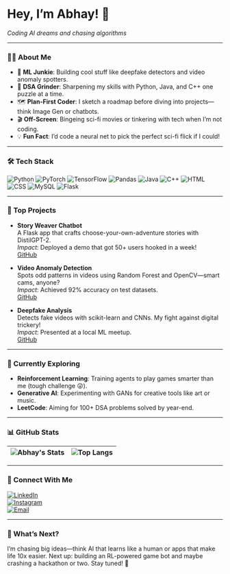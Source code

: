 

# Hey, I’m Abhay! 👋  
*Coding AI dreams and chasing algorithms*  

---

### 🧑‍💻 About Me  
- 🔬 **ML Junkie**: Building cool stuff like deepfake detectors and video anomaly spotters.  
- 🧠 **DSA Grinder**: Sharpening my skills with Python, Java, and C++ one puzzle at a time.  
- 🗺️ **Plan-First Coder**: I sketch a roadmap before diving into projects—think Image Gen or chatbots.  
- 🎬 **Off-Screen**: Bingeing sci-fi movies or tinkering with tech when I’m not coding.  
- 💡 **Fun Fact**: I’d code a neural net to pick the perfect sci-fi flick if I could!  

---

### 🛠️ Tech Stack  
![Python](https://img.shields.io/badge/Python-3776AB?style=for-the-badge&logo=python&logoColor=white) 
![PyTorch](https://img.shields.io/badge/PyTorch-EE4C2C?style=for-the-badge&logo=pytorch&logoColor=white) 
![TensorFlow](https://img.shields.io/badge/TensorFlow-FF6F00?style=for-the-badge&logo=tensorflow&logoColor=white) 
![Pandas](https://img.shields.io/badge/Pandas-150458?style=for-the-badge&logo=pandas&logoColor=white) 
![Java](https://img.shields.io/badge/Java-007396?style=for-the-badge&logo=java&logoColor=white) 
![C++](https://img.shields.io/badge/C++-00599C?style=for-the-badge&logo=c%2B%2B&logoColor=white) 
![HTML](https://img.shields.io/badge/HTML-E34F26?style=for-the-badge&logo=html5&logoColor=white) 
![CSS](https://img.shields.io/badge/CSS-1572B6?style=for-the-badge&logo=css3&logoColor=white) 
![MySQL](https://img.shields.io/badge/MySQL-4479A1?style=for-the-badge&logo=mysql&logoColor=white) 
![Flask](https://img.shields.io/badge/Flask-000000?style=for-the-badge&logo=flask&logoColor=white) 

---

### 🚀 Top Projects  
- **Story Weaver Chatbot**  
  A Flask app that crafts choose-your-own-adventure stories with DistilGPT-2.  
  *Impact*: Deployed a demo that got 50+ users hooked in a week!  
  [GitHub](https://github.com/LexViper/StoryWeaver-Chatbot)  

- **Video Anomaly Detection**  
  Spots odd patterns in videos using Random Forest and OpenCV—smart cams, anyone?  
  *Impact*: Achieved 92% accuracy on test datasets.  
  [GitHub](https://github.com/LexViper/video-anomaly-detection)  

- **Deepfake Analysis**  
  Detects fake videos with scikit-learn and CNNs. My fight against digital trickery!  
  *Impact*: Presented at a local ML meetup.  
  [GitHub](https://github.com/LexViper/deepfake-analysis)  

---

### 🌱 Currently Exploring  
- **Reinforcement Learning**: Training agents to play games smarter than me (tough challenge 😜).  
- **Generative AI**: Experimenting with GANs for creative tools like art or music.  
- **LeetCode**: Aiming for 100+ DSA problems solved by year-end.  

---

### 📊 GitHub Stats  
| ![Abhay's Stats](https://github-readme-stats.vercel.app/api?username=LexViper&show_icons=true&theme=midnight-purple) | ![Top Langs](https://github-readme-stats.vercel.app/api/top-langs/?username=LexViper&layout=compact&theme=midnight-purple) |  
| --- | --- |  

---

### 🤝 Connect With Me  
[![LinkedIn](https://img.shields.io/badge/LinkedIn-0077B5?style=for-the-badge&logo=linkedin&logoColor=white)](https://www.linkedin.com/in/abhay-choudhary-792693280/)  
[![Instagram](https://img.shields.io/badge/Instagram-E4405F?style=for-the-badge&logo=instagram&logoColor=white)](https://www.instagram.com/not_now_abhi/)  
[![Email](https://img.shields.io/badge/Email-D14836?style=for-the-badge&logo=gmail&logoColor=white)](mailto:thisisabhay.c@gmail.com)  

---

### 🔮 What’s Next?  
I’m chasing big ideas—think AI that learns like a human or apps that make life 10x easier. Next up: building an RL-powered game bot and maybe crashing a hackathon or two. Stay tuned! 🚀  

